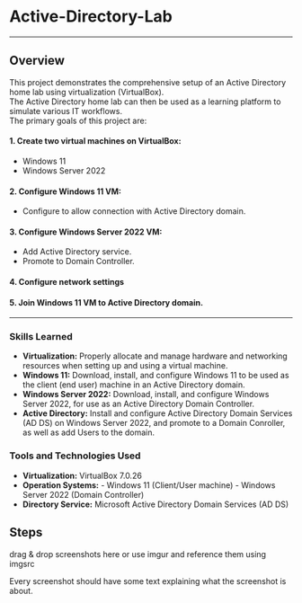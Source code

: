 # Active-Directory-Lab

---

## Overview
This project demonstrates the comprehensive setup of an Active Directory home lab using virtualization (VirtualBox).  
The Active Directory home lab can then be used as a learning platform to simulate various IT workflows.  
The primary goals of this project are:

#### 1. Create two virtual machines on VirtualBox:
  - Windows 11
  - Windows Server 2022
#### 2. Configure Windows 11 VM:
  - Configure to allow connection with Active Directory domain.
#### 3. Configure Windows Server 2022 VM:
  - Add Active Directory service.
  - Promote to Domain Controller.
#### 4. Configure network settings
#### 5. Join Windows 11 VM to Active Directory domain.

---

### Skills Learned

- **Virtualization:** Properly allocate and manage hardware and networking resources when setting up and using a virtual machine.
- **Windows 11:** Download, install, and configure Windows 11 to be used as the client (end user) machine in an Active Directory domain.
- **Windows Server 2022:** Download, install, and configure Windows Server 2022, for use as an Active Directory Domain Controller.
- **Active Directory:** Install and configure Active Directory Domain Services (AD DS) on Windows Server 2022, and promote to a Domain Conroller, as well as add Users to the domain.




### Tools and Technologies Used
- **Virtualization:** VirtualBox 7.0.26
- **Operation Systems:**
       - Windows 11 (Client/User machine)
       - Windows Server 2022 (Domain Controller)
- **Directory Service:**  Microsoft Active Directory Domain Services (AD DS)



## Steps
drag & drop screenshots here or use imgur and reference them using imgsrc

Every screenshot should have some text explaining what the screenshot is about.


